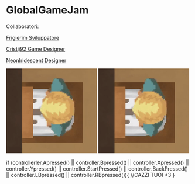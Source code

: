 # GlobalGameJam
Collaboratori:

[Frigierim Sviluppatore](https://github.com/frigierim)

[Cristij92 Game Designer](https://github.com/CristiJ92)

[NeonIridescent Designer](https://github.com/NeonIridescent)

![Icona del gioco](data/icon.gif)
![Icona del gioco](data/ezgif.com-gif-maker.gif)

if (controllerler.Apressed() || controller.Bpressed() || controller.Xpressed() || controller.Ypressed() || controller.StartPressed() || controller.BackPressed() || controller.LBpressed() || controller.RBpressed()){
  //CAZZI TUOI <3
}
